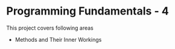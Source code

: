 # Programming Fundamentals - 4

This project covers following areas
- Methods and Their Inner Workings


